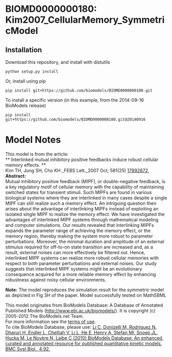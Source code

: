 # BIOMD0000000180: Kim2007_CellularMemory_SymmetricModel

## Installation

Download this repository, and install with distutils

`python setup.py install`

Or, install using pip

`pip install git+https://github.com/biomodels/BIOMD0000000180.git`

To install a specific version (in this example, from the 2014-09-16 BioModels release)

`pip install git+https://github.com/biomodels/BIOMD0000000180.git@20140916`


# Model Notes


This model is from the article:  
** Interlinked mutual inhibitory positive feedbacks induce robust cellular memory effects. **   
Kim TH, Jung SH, Cho KH _FEBS Lett._2007 Oct; 581(25)
[17892872](http://www.ncbi.nlm.nih.gov/pubmed/17892872),  
**Abstract:**   
Mutual inhibitory positive feedback (MIPF), or double-negative feedback, is a
key regulatory motif of cellular memory with the capability of maintaining
switched states for transient stimuli. Such MIPFs are found in various
biological systems where they are interlinked in many cases despite a single
MIPF can still realize such a memory effect. An intriguing question then
arises about the advantage of interlinking MIPFs instead of exploiting an
isolated single MIPF to realize the memory effect. We have investigated the
advantages of interlinked MIPF systems through mathematical modeling and
computer simulations. Our results revealed that interlinking MIPFs expands the
parameter range of achieving the memory effect, or the memory region, thereby
making the system more robust to parameter perturbations. Moreover, the
minimal duration and amplitude of an external stimulus required for off-to-on
state transition are increased and, as a result, external noises can more
effectively be filtered out. Hence, interlinked MIPF systems can realize more
robust cellular memories with respect to both parameter perturbations and
external noises. Our study suggests that interlinked MIPF systems might be an
evolutionary consequence acquired for a more reliable memory effect by
enhancing robustness against noisy cellular environments.

**Note:** The model reproduces the simulation result for the symmetric model as depicted in Fig 3H of the paper. Model successfully tested on MathSBML

This model originates from BioModels Database: A Database of Annotated
Published Models (http://www.ebi.ac.uk/biomodels/). It is copyright (c)
2005-2012 The BioModels.net Team.  
For more information see the [terms of
use](http://www.ebi.ac.uk/biomodels/legal.html).  
To cite BioModels Database, please use: [Li C, Donizelli M, Rodriguez N,
Dharuri H, Endler L, Chelliah V, Li L, He E, Henry A, Stefan MI, Snoep JL,
Hucka M, Le Novère N, Laibe C (2010) BioModels Database: An enhanced, curated
and annotated resource for published quantitative kinetic models. BMC Syst
Biol., 4:92.](http://www.ncbi.nlm.nih.gov/pubmed/20587024)


